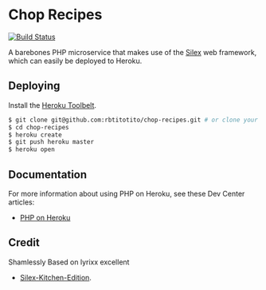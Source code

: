 # Chop Recipes

[![Build Status](https://travis-ci.org/rbtitotito/chop-recipes.svg)](https://travis-ci.org/rbtitotito/chop-recipes)

A barebones PHP microservice that makes use of the [Silex](http://silex.sensiolabs.org/) web framework, which can easily be deployed to Heroku.

## Deploying

Install the [Heroku Toolbelt](https://toolbelt.heroku.com/).

```sh
$ git clone git@github.com:rbtitotito/chop-recipes.git # or clone your own fork
$ cd chop-recipes
$ heroku create
$ git push heroku master
$ heroku open
```

## Documentation

For more information about using PHP on Heroku, see these Dev Center articles:

- [PHP on Heroku](https://devcenter.heroku.com/categories/php)

## Credit

Shamlessly Based on lyrixx excellent
- [Silex-Kitchen-Edition](http://lyrixx.github.com/Silex-Kitchen-Edition).
